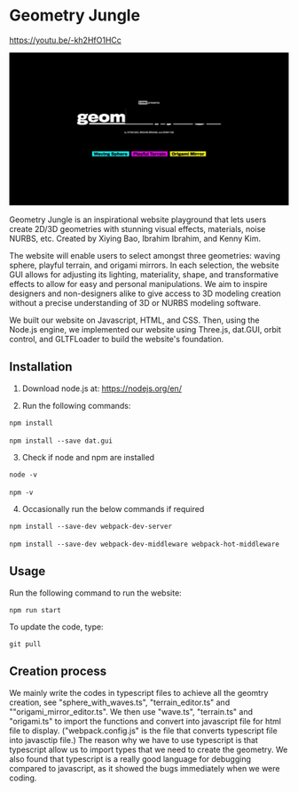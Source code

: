# Geometry Jungle


https://youtu.be/-kh2HfO1HCc


![](home.gif)


Geometry Jungle is an inspirational website playground that lets users create 2D/3D geometries with stunning visual effects, materials, noise NURBS, etc.  Created by Xiying Bao, Ibrahim Ibrahim, and Kenny Kim.

The website will enable users to select amongst three geometries: waving sphere, playful terrain, and origami mirrors.  In each selection, the website GUI allows for adjusting its lighting, materiality, shape, and transformative effects to allow for easy and personal manipulations.  We aim to inspire designers and non-designers alike to give access to 3D modeling creation without a precise understanding of 3D or NURBS modeling software.

We built our website on Javascript, HTML, and CSS.  Then, using the Node.js engine, we implemented our website using Three.js, dat.GUI, orbit control, and GLTFLoader to build the website's foundation.


## Installation

1. Download node.js at: 
https://nodejs.org/en/

2. Run the following commands:

```
npm install

npm install --save dat.gui
```
3. Check if node and npm are installed
```
node -v

npm -v
```

4. Occasionally run the below commands if required
```
npm install --save-dev webpack-dev-server 

npm install --save-dev webpack-dev-middleware webpack-hot-middleware
```


## Usage

Run the following command to run the website:

```
npm run start
```

To update the code, type:

```
git pull
```

## Creation process

We mainly write the codes in typescript files to achieve all the geomtry creation, see "sphere_with_waves.ts", "terrain_editor.ts" and ""origami_mirror_editor.ts". We then use "wave.ts", "terrain.ts" and "origami.ts" to import the functions and convert into javascript file for html file to display. ("webpack.config.js" is the file that converts typescript file into javasctip file.) The reason why we have to use typescript is that typescript allow us to import types that we need to create the geometry. We also found that typescript is a really good language for debugging compared to javascript, as it showed the bugs immediately when we were coding.
